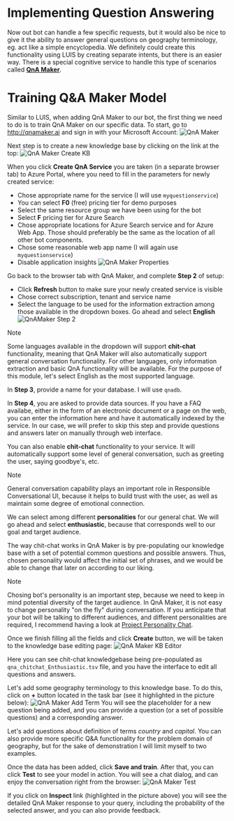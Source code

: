 # Implementing Question Answering

Now out bot can handle a few specific requests, but it would also be nice to give it the ability to answer general questions on geography terminology, eg. act like a simple encyclopedia. We definitely could create this functionality using LUIS by creating separate intents, but there is an easier way. There is a special cognitive service to handle this type of scenarios called **[QnA Maker][QAMaker]**.

# Training Q&A Maker Model

Similar to LUIS, when adding QnA Maker to our bot, the first thing we need to do is to train QnA Maker on our specific data. To start, go to http://qnamaker.ai and sign in with your Microsoft Account:
![QnA Maker](../media/QnAMakerCreate.png)

Next step is to create a new knowledge base by clicking on the link at the top:
![QnA Maker Create KB](../media/QnAMakerCreateKB.png)

When you click **Create QnA Service** you are taken (in a separate browser tab) to Azure Portal, where you need to fill in the parameters for newly created service:
  - Chose appropriate name for the service (I will use `myquestionservice`)
  - You can select **F0** (free) pricing tier for demo purposes
  - Select the same resource group we have been using for the bot
  - Select **F** pricing tier for Azure Search
  - Chose appropriate locations for Azure Search service and for Azure Web App. Those should preferably be the same as the location of all other bot components.
  - Chose some reasonable web app name (I will again use `myquestionservice`)
  - Disable application insights
![QnA Maker Properties](../media/QnAMakerCreateService.png)  

Go back to the browser tab with QnA Maker, and complete **Step 2** of setup:
  - Click **Refresh** button to make sure your newly created service is visible
  - Chose correct subscription, tenant and service name
  - Select the language to be used for the information extraction among those available in the dropdown boxes. Go ahead and select **English**
![QnAMaker Step 2](../media/QnAMakerCreate2.png)

>[!NOTE]
>Some languages available in the dropdown will support **chit-chat** functionality, meaning that QnA Maker will also automatically support general conversation functionality. For other languages, only information extraction and basic QnA functionality will be available. For the purpose of this module, let's select English as the most supported language.

In **Step 3**, provide a name for your database. I will use `qnadb`.

In **Step 4**, you are asked to provide data sources. If you have a FAQ availabe, either in the form of an electronic document or a page on the web, you can enter the information here and have it automatically indexed by the service. In our case, we will prefer to skip this step and provide questions and answers later on manually through web interface.

You can also enable **chit-chat** functionality to your service. It will automatically support some level of general conversation, such as greeting the user, saying goodbye's, etc. 

>[!NOTE]
>General conversation capability plays an important role in Responsible Conversational UI, because it helps to build trust with the user, as well as maintain some degree of emotional connection.

We can select among different **personalities** for our general chat. We will go ahead and select **enthusiastic**, because that corresponds well to our goal and target audience.

The way chit-chat works in QnA Maker is by pre-populating our knowledge base with a set of potential common questions and possible answers. Thus, chosen personality would affect the initial set of phrases, and we would be able to change that later on according to our liking.

>[!NOTE]
>Chosing bot's personality is an important step, because we need to keep in mind potential diversity of the target audience. In QnA Maker, it is not easy to change personality "on the fly" during conversation. If you anticipate that your bot will be talking to different audiences, and different personalities are required, I recommend having a look at [Project Personality Chat][ProjectPersonalityChat]. 

Once we finish filling all the fields and click **Create** button, we will be taken to the knowledge base editing page:
![QnA Maker KB Editor](../media/QnAMakerKB.png)

Here you can see chit-chat knowledgebase being pre-populated as `qna_chitchat_Enthusiastic.tsv` file, and you have the interface to edit all questions and answers.

Let's add some geography terminology to this knowledge base. To do this, click on **+** button located in the task bar (see it highlighted in the picture below):
![QnA Maker Add Term](../media/QnAMakerAddKBH.png)
You will see the placeholder for a new question being added, and you can provide a question (or a set of possible questions) and a corresponding answer.

Let's add questions about definition of terms *country* and *capital*. You can also provide more specific Q&A functionality for the problem domain of geography, but for the sake of demonstration I will limit myself to two examples.

Once the data has been added, click **Save and train**. After that, you can click **Test** to see your model in action. You will see a chat dialog, and can enjoy the conversation right from the browser:
![QnA Maker Test](../media/QnAMakerTest.png)

If you click on **Inspect** link (highlighted in the picture above) you will see the detailed QnA Maker response to your query, including the probability of the selected answer, and you can also provide feedback.

[QAMaker]: https://docs.microsoft.com/azure/cognitive-services/qnamaker/
[ProjectPersonalityChat]: https://www.microsoft.com/en-us/research/project/personality-chat/
